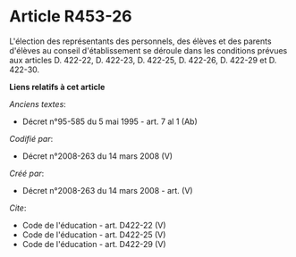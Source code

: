 # Article R453-26

L'élection des représentants des personnels, des élèves et des parents d'élèves au conseil d'établissement se déroule dans
les conditions prévues aux articles D. 422-22, D. 422-23, D. 422-25, D. 422-26, D. 422-29 et D. 422-30.

**Liens relatifs à cet article**

_Anciens textes_:

  - Décret n°95-585 du 5 mai 1995 - art. 7 al 1 (Ab)

_Codifié par_:

  - Décret n°2008-263 du 14 mars 2008 (V)

_Créé par_:

  - Décret n°2008-263 du 14 mars 2008 - art. (V)

_Cite_:

  - Code de l'éducation - art. D422-22 (V)
  - Code de l'éducation - art. D422-25 (V)
  - Code de l'éducation - art. D422-29 (V)
